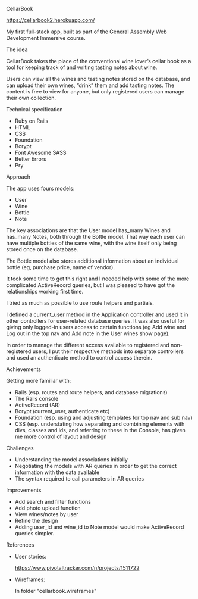 CellarBook

https://cellarbook2.herokuapp.com/

My first full-stack app, built as part of the General Assembly Web Development Immersive course.


The idea

CellarBook takes the place of the conventional wine lover’s cellar book as a tool for keeping track of and writing tasting notes about wine. 

Users can view all the wines and tasting notes stored on the database, and can upload their own wines, “drink” them and add tasting notes. The content is free to view for anyone, but only registered users can manage their own collection.


Technical specification

* Ruby on Rails
* HTML
* CSS
* Foundation
* Bcrypt 
* Font Awesome SASS
* Better Errors
* Pry


Approach

The app uses fours models:

* User
* Wine
* Bottle
* Note

The key associations are that the User model has_many Wines and has_many Notes, both through the Bottle model. That way each user can have multiple bottles of the same wine, with the wine itself only being stored once on the database. 

The Bottle model also stores additional information about an individual bottle (eg, purchase price, name of vendor).

It took some time to get this right and I needed help with some of the more complicated ActiveRecord queries, but I was pleased to have got the relationships working first time.

I tried as much as possible to use route helpers and partials. 

I defined a current_user method in the Application controller and used it in other controllers for user-related database queries. It was also useful for giving only logged-in users access to certain functions (eg Add wine and Log out in the top nav and Add note in the User wines show page).  

In order to manage the different access available to registered and non-registered users, I put their respective methods into separate controllers and used an authenticate method to control access therein.


Achievements

Getting more familiar with:

* Rails (esp. routes and route helpers, and database migrations)
* The Rails console
* ActiveRecord (AR)
* Bcrypt (current_user, authenticate etc)
* Foundation (esp. using and adjusting templates for top nav and sub nav)
* CSS (esp. understating how separating and combining elements with divs, classes and ids, and referring to these in the Console, has given me more control of layout and design


Challenges

* Understanding the model associations initially
* Negotiating the models with AR queries in order to get the correct information with the data available
* The syntax required to call parameters in AR queries


Improvements

* Add search and filter functions
* Add photo upload function
* View wines/notes by user
* Refine the design
* Adding user_id and wine_id to Note model would make ActiveRecord queries simpler.


References

* User stories:

	https://www.pivotaltracker.com/n/projects/1511722

* Wireframes:

	In folder "cellarbook.wireframes"